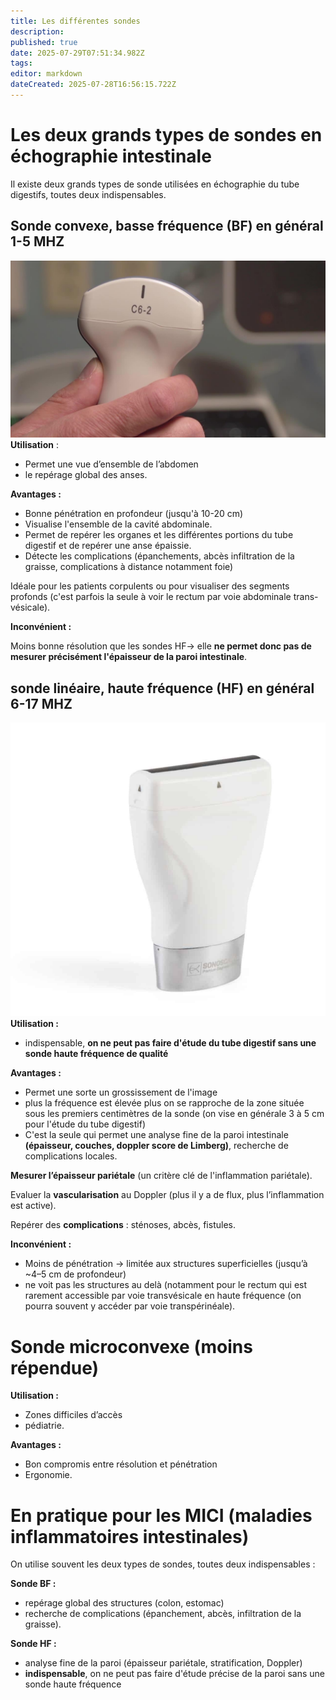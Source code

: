 ```yaml
---
title: Les différentes sondes
description: 
published: true
date: 2025-07-29T07:51:34.982Z
tags: 
editor: markdown
dateCreated: 2025-07-28T16:56:15.722Z
---
```


# Les deux grands types de sondes en échographie intestinale
Il existe deux grands types de sonde utilisées en échographie du tube digestifs, toutes deux indispensables.
## Sonde convexe, basse fréquence (BF) en général 1-5 MHZ
![image.jpg](/image.jpg)
**Utilisation** : 
- Permet une vue d’ensemble de l’abdomen
- le repérage global des anses.

**Avantages :**

- Bonne pénétration en profondeur (jusqu'à 10-20 cm)
- Visualise l'ensemble de la cavité abdominale.
- Permet de repérer les organes et les différentes portions du tube digestif et de repérer une anse épaissie.
- Détecte les complications (épanchements, abcès infiltration de la graisse, complications à distance notamment foie)

Idéale pour les patients corpulents ou pour visualiser des segments profonds  (c'est parfois la seule à voir le rectum par voie abdominale trans-vésicale).

**Inconvénient :**

Moins bonne résolution que les sondes HF→  elle **ne permet donc pas de mesurer précisément l'épaisseur de la paroi intestinale**.
## sonde linéaire, haute fréquence (HF) en général 6-17 MHZ
![sondehf.jpg](/sondehf.jpg)
**Utilisation :** 
- indispensable, **on ne peut pas faire d'étude du tube digestif sans une sonde haute fréquence de qualité**

**Avantages :**

- Permet une sorte un grossissement de l'image
- plus la fréquence est élevée plus on se rapproche de la zone située sous les premiers centimètres de la sonde (on vise en générale 3 à 5 cm pour l'étude du tube digestif)
- C'est la seule qui permet une analyse fine de la paroi intestinale **(épaisseur, couches, doppler score de Limberg)**, recherche de complications locales.
 

**Mesurer l’épaisseur pariétale** (un critère clé de l'inflammation pariétale).

Evaluer la **vascularisation** au Doppler (plus il y a de flux, plus l’inflammation est active).

Repérer des **complications** : sténoses, abcès, fistules.

**Inconvénient :** 
- Moins de pénétration → limitée aux structures superficielles (jusqu’à ~4–5 cm de profondeur) 
- ne voit pas les structures au delà (notamment pour le rectum qui est rarement accessible par voie transvésicale en haute fréquence (on pourra souvent y accéder par voie transpérinéale).
# Sonde microconvexe (moins répendue)
**Utilisation :** 
- Zones difficiles d’accès
- pédiatrie.

**Avantages :** 
- Bon compromis entre résolution et pénétration
- Ergonomie.
# En pratique pour les MICI (maladies inflammatoires intestinales)
On utilise souvent les deux types de sondes, toutes deux indispensables :

**Sonde BF :**
- repérage global des structures (colon, estomac)
- recherche de complications (épanchement, abcès, infiltration de la graisse).

**Sonde HF :**
- analyse fine de la paroi (épaisseur pariétale, stratification, Doppler) 
- **indispensable**, on ne peut pas faire d'étude précise de la paroi sans une sonde haute fréquence
